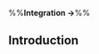 <link rel="stylesheet" href="{{baseUrl}}/css/textbook.css">

<div class="website-content">

%%**Integration →**%%

## Introduction

<div id="main">

<include src="what/embed.md" />

</div>

</div>
